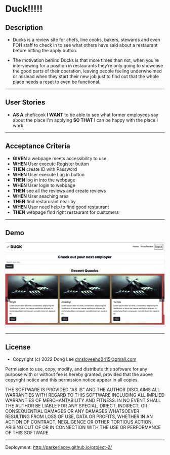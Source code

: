 # Duck!!!!!

## Description
 
* Ducks is a review site for chefs, line cooks, bakers, stewards and even FOH staff to check in to see what others have said about a restaurant before hitting the apply button.

* The motivation behind Ducks is that more times than not, when you’re interviewing for a position in restaurants they’re only going to showcase the good parts of their operation, leaving people feeling underwhelmed or mislead when they start their new job just to find out that the whole place needs a reset to even be functional.


---

## User Stories

*  **AS A** chef/cook
**I WANT** to be able to see what former employees say about the place I'm applying
**SO THAT** I can be happy with the place I work

---


## Acceptance Criteria

* **GIVEN** a webpage meets accessibility to use
* **WHEN** User execute Register button
* **THEN** create ID with Password
* **WHEN** User execute Log in button
* **THEN** log in into the webpage
* **WHEN** User login to webpage
* **THEN** see all the reviews and create reviews
* **WHEN** User seaching area
* **THEN** find restarurant near by
* **WHEN** User need help to find good restaurant
* **THEN** webpage find right restaurant for customers

---

## Demo

![Demo Image](./image/demopic.png)

---

## License

* Copyright (c) 2022 Dong Lee <dmsloveehd0415@gmail.com>

Permission to use, copy, modify, and distribute this software for any
purpose with or without fee is hereby granted, provided that the above
copyright notice and this permission notice appear in all copies.

THE SOFTWARE IS PROVIDED "AS IS" AND THE AUTHOR DISCLAIMS ALL WARRANTIES
WITH REGARD TO THIS SOFTWARE INCLUDING ALL IMPLIED WARRANTIES OF
MERCHANTABILITY AND FITNESS. IN NO EVENT SHALL THE AUTHOR BE LIABLE FOR
ANY SPECIAL, DIRECT, INDIRECT, OR CONSEQUENTIAL DAMAGES OR ANY DAMAGES
WHATSOEVER RESULTING FROM LOSS OF USE, DATA OR PROFITS, WHETHER IN AN
ACTION OF CONTRACT, NEGLIGENCE OR OTHER TORTIOUS ACTION, ARISING OUT OF
OR IN CONNECTION WITH THE USE OR PERFORMANCE OF THIS SOFTWARE.

---

Deployment: http://parkerlacey.github.io/project-2/